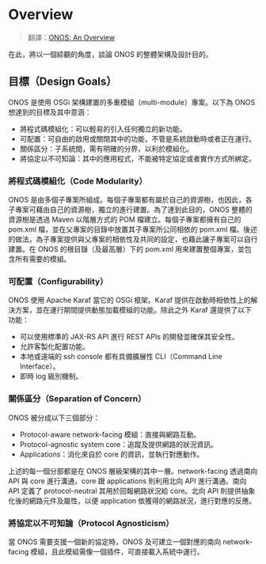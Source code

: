 # Overview

> 翻譯：[ONOS: An Overview](https://wiki.onosproject.org/display/ONOS/ONOS+%3A+An+Overview)

在此，將以一個綜觀的角度，談論 ONOS 的整體架構及設計目的。

## 目標（Design Goals）

ONOS 是使用 OSGi 架構建置的多重模組（multi-module）專案。以下為 ONOS 想達到的目標及其中意涵：

* 將程式碼模組化：可以輕易的引入任何獨立的新功能。
* 可配置：可自由的啟用或關閉其中的功能，不管是系統啟動時或者正在運行。
* 關係區分：子系統間，需有明確的分界，以利於模組化。
* 將協定以不可知論：其中的應用程式，不能被特定協定或者實作方式所綁定。

### 將程式碼模組化（Code Modularity）

ONOS 是由多個子專案所組成。每個子專案都有屬於自己的資源樹，也因此，各子專案可藉由自己的資源樹，獨立的進行建置。為了達到此目的，ONOS 整體的資源樹是透過 Maven 以階層方式的 POM 檔建立。每個子專案都擁有自己的 pom.xml 檔，並在父專案的目錄中放置其子專案所公同相依的 pom.xml 檔。後述的做法，為子專案提供與父專案的相依性及共同的設定，也藉此讓子專案可以自行建置。在 ONOS 的根目錄（及最高層）下的 pom.xml 用來建置整個專案，並包含所有需要的模組。

### 可配置（Configurability）

ONOS 使用 Apache Karaf 當它的 OSGi 框架。Karaf 提供在啟動時相依性上的解決方案，並在運行期間提供動態加載模組的功能。除此之外 Karaf 還提供了以下功能：

* 可以使用標準的 JAX-RS API 進行 REST APIs 的開發並確保其安全性。
* 允許客製化配置功能。
* 本地或遠端的 ssh console 都有具備擴展性 CLI（Command Line Interface）。
* 即時 log 級別機制。

### 關係區分（Separation of Concern）

ONOS 被分成以下三個部分：

* Protocol-aware network-facing 模組：直接與網路互動。
* Protocol-agnostic system core：追蹤及提供網路的狀況資訊。
* Applications：消化來自於 core 的資訊，並執行對應動作。

上述的每一個分部都是在 ONOS 層級架構的其中一層。network-facing 透過南向 API 與 core 進行溝通，core 跟 applications 則利用北向 API 進行溝通。南向 API 定義了 protocol-neutral 其用於回報網路狀況給 core。北向 API 則提供抽象化後的網路元件及屬性，以便 application 依獲得的網路狀況，進行對應的反應。

### 將協定以不可知論（Protocol Agnosticism）

當 ONOS 需要支援一個新的協定時，ONOS 及可建立一個對應的南向 network-facing 模組，且此模組需像一個插件，可直接載入系統中運行。